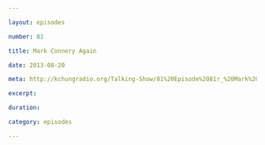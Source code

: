 ```yaml
---

layout: episodes

number: 81

title: Mark Connery Again

date: 2013-08-20

meta: http://kchungradio.org/Talking-Show/81%20Episode%2081r_%20Mark%20Connery%20Again.mp3

excerpt: 

duration: 

category: episodes

---
```


